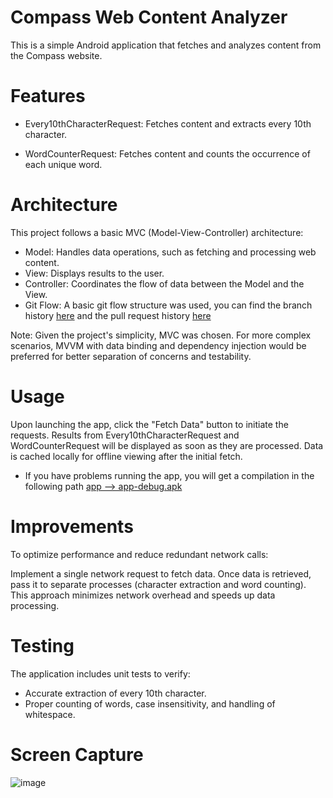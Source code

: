 # Compass Web Content Analyzer
This is a simple Android application that fetches and analyzes content from the Compass website.

# Features

* Every10thCharacterRequest: Fetches content and extracts every 10th character.

* WordCounterRequest: Fetches content and counts the occurrence of each unique word.

# Architecture
This project follows a basic MVC (Model-View-Controller) architecture:

* Model: Handles data operations, such as fetching and processing web content.
* View: Displays results to the user.
* Controller: Coordinates the flow of data between the Model and the View.
* Git Flow: A basic git flow structure was used, you can find the branch history [here](https://github.com/ederdoski/CompassTest/branches) and the pull request history [here](https://github.com/ederdoski/CompassTest/pulls?q=is%3Apr+is%3Aclosed) 

Note:
Given the project's simplicity, MVC was chosen. For more complex scenarios, MVVM with data binding and dependency injection would be preferred for better separation of concerns and testability.

# Usage
Upon launching the app, click the "Fetch Data" button to initiate the requests.
Results from Every10thCharacterRequest and WordCounterRequest will be displayed as soon as they are processed.
Data is cached locally for offline viewing after the initial fetch.

* If you have problems running the app, you will get a compilation in the following path [app --> app-debug.apk](https://github.com/ederdoski/CompassTest/blob/main/app/app-debug.apk)

# Improvements
To optimize performance and reduce redundant network calls:

Implement a single network request to fetch data.
Once data is retrieved, pass it to separate processes (character extraction and word counting).
This approach minimizes network overhead and speeds up data processing.

# Testing
The application includes unit tests to verify:

* Accurate extraction of every 10th character.
* Proper counting of words, case insensitivity, and handling of whitespace.

# Screen Capture

![image](https://github.com/ederdoski/CompassTest/assets/39970879/91d6814e-25d1-4845-b6df-3dfa4188b616)







